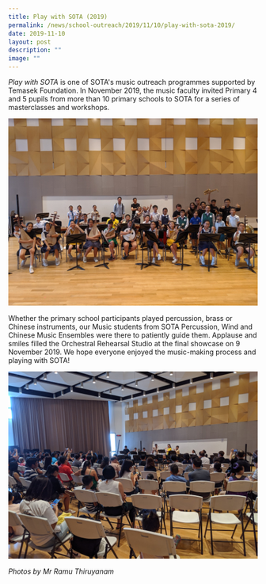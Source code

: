 ```yaml
---
title: Play with SOTA (2019)
permalink: /news/school-outreach/2019/11/10/play-with-sota-2019/
date: 2019-11-10
layout: post
description: ""
image: ""
---
```

_Play with SOTA_ is one of SOTA's music outreach programmes supported by Temasek Foundation. In November 2019, the music faculty invited Primary 4 and 5 pupils from more than 10 primary schools to SOTA for a series of masterclasses and workshops.

![](/images/play-with-sota-2019-showcase.jpg)

Whether the primary school participants played percussion, brass or Chinese instruments, our Music students from SOTA Percussion, Wind and Chinese Music Ensembles were there to patiently guide them. Applause and smiles filled the Orchestral Rehearsal Studio at the final showcase on 9 November 2019. We hope everyone enjoyed the music-making process and playing with SOTA!

![](/images/parents-and-friends-at-play-with-sota-2019.jpg)

_Photos by Mr Ramu Thiruyanam_